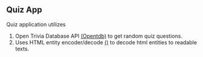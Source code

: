 ## Quiz App
Quiz application utilizes 
1. Open Trivia Database API <a href="https://opentdb.com/api_config.php">(Opentdb)</a> to get random quiz questions.
2. Uses HTML entity encoder/decode <a href="https://www.npmjs.com/package/he?activeTab=readme">()</a> to decode html entities to readable texts.
